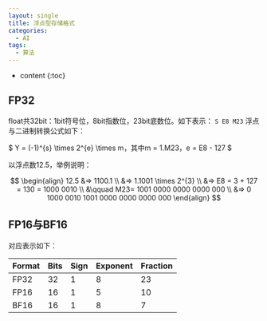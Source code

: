 ```yaml
---
layout: single
title: 浮点型存储格式
categories:
  - AI
tags:
  - 算法
---
```


* content
{:toc}


## FP32

float共32bit：1bit符号位，8bit指数位，23bit底数位。如下表示：
`S E8 M23`
浮点与二进制转换公式如下：

$ Y = (-1)^{s} \times 2^{e} \times m，其中m = 1.M23，e = E8 - 127 $

<!--more-->

以浮点数12.5，举例说明：


$$
\begin{align}
12.5 &=> 1100.1 \\
&=> 1.1001 \times 2^{3} \\
&=> E8 = 3 + 127 = 130 = 1000 0010 \\
&\qquad M23= 1001 0000 0000 0000 000 \\
&=> 0 1000 0010 1001 0000 0000 0000 000
\end{align}
$$

## FP16与BF16

对应表示如下：

| Format | Bits | Sign | Exponent | Fraction |
| ------ | ---- | ---- | -------- | -------- |
| FP32   | 32   | 1    | 8        | 23       |
| FP16   | 16   | 1    | 5        | 10       |
| BF16   | 16   | 1    | 8        | 7        |